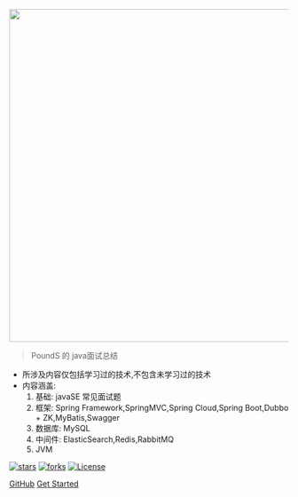 <img style="height:600px" src="https://pounds018.github.io/MyInterviewSummary/_media/java_icon_coffee.jpg" />

> PoundS 的 java面试总结

* 所涉及内容仅包括学习过的技术,不包含未学习过的技术
* 内容涵盖:
    1. 基础: javaSE 常见面试题
    2. 框架: Spring Framework,SpringMVC,Spring Cloud,Spring Boot,Dubbo + ZK,MyBatis,Swagger
    3. 数据库: MySQL
    4. 中间件: ElasticSearch,Redis,RabbitMQ
    5. JVM

[![stars](https://badgen.net/github/stars/pounds018/MyInterviewSummary?icon=github&color=4ab8a1)](https://github.com/pounds018/MyInterviewSummary) 
[![forks](https://badgen.net/github/forks/pounds018/MyInterviewSummary?icon=github&color=4ab8a1)](https://github.com/pounds018/MyInterviewSummary)
[![License](https://img.shields.io/badge/license-Apache%202-4EB1BA.svg)](https://www.apache.org/licenses/LICENSE-2.0.html)

[GitHub](https://github.com/pounds018/MyInterviewSummary/)
[Get Started](README.md)
